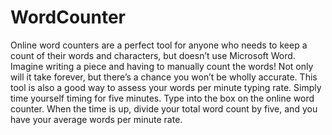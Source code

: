 # WordCounter
Online word counters are a perfect tool for anyone who needs to keep a count of their words and characters, but doesn’t use Microsoft Word. Imagine writing a piece and having to manually count the words! Not only will it take forever, but there’s a chance you won’t be wholly accurate. This tool is also a good way to assess your words per minute typing rate. Simply time yourself timing for five minutes. Type into the box on the online word counter. When the time is up, divide your total word count by five, and you have your average words per minute rate.

